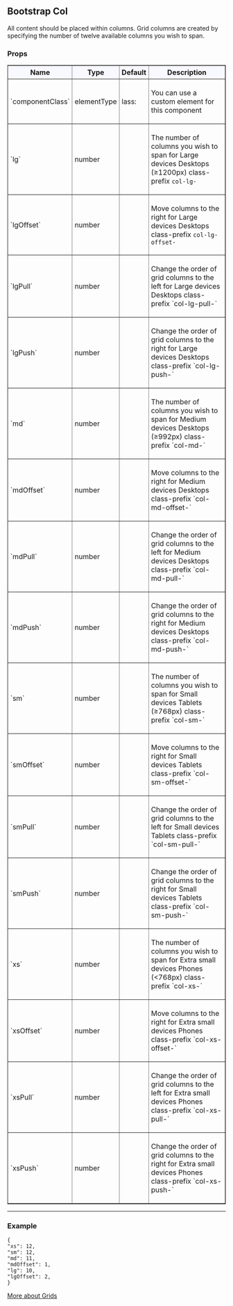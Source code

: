 ## Bootstrap Col

All content should be placed within columns. Grid columns are created by specifying the number of twelve available columns you wish to span.

### Props

<table border = "1" style="width: 100%"}>
 <thead style = "background-color: GhostWhite">
 <tr>
  <th style="padding:5px">Name</th>
  <th style="padding:5px">Type</th>
  <th style="padding:5px">Default</th>
  <th style="padding:5px">Description</th>
 </tr>
 </thead>
 <tbody>
  <tr>
   <td style="padding:5px"><span>`componentClass`</span><span> </span></td>
   <td style="padding:5px"><div>elementType</div></td>
   <td style="padding:5px">lass:</td>
   <td style="padding:5px"><div><p>You can use a custom element for this component</p></div></td>
  </tr>
  <tr>
   <td style="padding:5px"><span>`lg`</span><span> </span></td>
   <td style="padding:5px"><div>number</div></td>
   <td style="padding:5px"></td>
   <td style="padding:5px"><div><p>The number of columns you wish to span for Large devices Desktops (≥1200px) class-prefix <code>col-lg-</code></p></div></td>
  </tr>
  <tr>
   <td style="padding:5px"><span>`lgOffset`</span><span> </span></td>
   <td style="padding:5px"><div>number</div></td>
   <td style="padding:5px"></td>
   <td style="padding:5px"><div><p>Move columns to the right for Large devices Desktops class-prefix <code>col-lg-offset-</code></p></div></td>
  </tr>
  <tr>
   <td style="padding:5px"><span>`lgPull`</span><span> </span></td>
   <td style="padding:5px"><div>number</div></td>
   <td style="padding:5px"></td>
   <td style="padding:5px"><div><p>Change the order of grid columns to the left for Large devices Desktops class-prefix `col-lg-pull-`</p></div></td>
  </tr>
  <tr>
   <td style="padding:5px"><span>`lgPush`</span><span> </span></td>
   <td style="padding:5px"><div>number</div></td>
   <td style="padding:5px"></td>
   <td style="padding:5px"><div><p>Change the order of grid columns to the right for Large devices Desktops class-prefix `col-lg-push-`</p></div></td>
  </tr>
  
  <tr>
   <td style="padding:5px"><span>`md`</span><span> </span></td>
   <td style="padding:5px"><div>number</div></td>
   <td style="padding:5px"></td>
   <td style="padding:5px"><div><p>The number of columns you wish to span for Medium devices Desktops (≥992px) class-prefix `col-md-`</p></div></td>
  </tr>
  <tr>
   <td style="padding:5px"><span>`mdOffset`</span><span> </span></td>
   <td style="padding:5px"><div>number</div></td>
   <td style="padding:5px"></td>
   <td style="padding:5px"><div><p>Move columns to the right for Medium devices Desktops class-prefix `col-md-offset-`</p></div></td>
  </tr>
  <tr>
   <td style="padding:5px"><span>`mdPull`</span><span> </span></td>
   <td style="padding:5px"><div>number</div></td>
   <td style="padding:5px"></td>
   <td style="padding:5px"><div><p>Change the order of grid columns to the left for Medium devices Desktops class-prefix `col-md-pull-`</p></div></td>
  </tr>
  <tr>
   <td style="padding:5px"><span>`mdPush`</span><span> </span></td>
   <td style="padding:5px"><div>number</div></td>
   <td style="padding:5px"></td>
   <td style="padding:5px"><div><p>Change the order of grid columns to the right for Medium devices Desktops class-prefix `col-md-push-`</p></div></td>
  </tr>
  
  <tr>
   <td style="padding:5px"><span>`sm`</span><span> </span></td>
   <td style="padding:5px"><div>number</div></td>
   <td style="padding:5px"></td>
   <td style="padding:5px"><div><p>The number of columns you wish to span for Small devices Tablets (≥768px) class-prefix `col-sm-`</p></div></td>
  </tr>
  <tr>
   <td style="padding:5px"><span>`smOffset`</span><span> </span></td>
   <td style="padding:5px"><div>number</div></td>
   <td style="padding:5px"></td>
   <td style="padding:5px"><div><p>Move columns to the right for Small devices Tablets class-prefix `col-sm-offset-`</p></div></td>
  </tr>
  <tr>
   <td style="padding:5px"><span>`smPull`</span><span> </span></td>
   <td style="padding:5px"><div>number</div></td>
   <td style="padding:5px"></td>
   <td style="padding:5px"><div><p>Change the order of grid columns to the left for Small devices Tablets class-prefix `col-sm-pull-`</p></div></td>
  </tr>
  <tr>
   <td style="padding:5px"><span>`smPush`</span><span> </span></td>
   <td style="padding:5px"><div>number</div></td>
   <td style="padding:5px"></td>
   <td style="padding:5px"><div><p>Change the order of grid columns to the right for Small devices Tablets class-prefix `col-sm-push-`</p></div></td>
  </tr>
  
  <tr>
   <td style="padding:5px"><span>`xs`</span><span> </span></td>
   <td style="padding:5px"><div>number</div></td>
   <td style="padding:5px"></td>
   <td style="padding:5px"><div><p>The number of columns you wish to span for Extra small devices Phones (<768px) class-prefix `col-xs-`</p></div></td>
  </tr>
  <tr>
   <td style="padding:5px"><span>`xsOffset`</span><span> </span></td>
   <td style="padding:5px"><div>number</div></td>
   <td style="padding:5px"></td>
   <td style="padding:5px"><div><p>Move columns to the right for Extra small devices Phones class-prefix `col-xs-offset-`</p></div></td>
  </tr>
  <tr>
   <td style="padding:5px"><span>`xsPull`</span><span> </span></td>
   <td style="padding:5px"><div>number</div></td>
   <td style="padding:5px"></td>
   <td style="padding:5px"><div><p>Change the order of grid columns to the left for Extra small devices Phones class-prefix `col-xs-pull-`</p></div></td>
  </tr>
  <tr>
   <td style="padding:5px"><span>`xsPush`</span><span> </span></td>
   <td style="padding:5px"><div>number</div></td>
   <td style="padding:5px"></td>
   <td style="padding:5px"><div><p>Change the order of grid columns to the right for Extra small devices Phones class-prefix `col-xs-push-`</p></div></td>
  </tr>
 </tbody>
</table>


---

### Example

    {
	"xs": 12,
	"sm": 12,
	"md": 11,
	"mdOffset": 1,
	"lg": 10,
	"lgOffset": 2,
	}

<a href="http://react-bootstrap.github.io/components.html#grids" target="_blank">More about Grids</a>